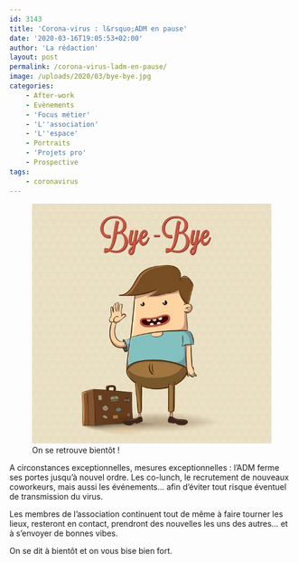 ```yaml
---
id: 3143
title: 'Corona-virus : l&rsquo;ADM en pause'
date: '2020-03-16T19:05:53+02:00'
author: 'La rédaction'
layout: post
permalink: /corona-virus-ladm-en-pause/
image: /uploads/2020/03/bye-bye.jpg
categories:
    - After-work
    - Evènements
    - 'Focus métier'
    - 'L''association'
    - 'L''espace'
    - Portraits
    - 'Projets pro'
    - Prospective
tags:
    - coronavirus
---
```


<figure class="wp-block-image"><img src="/uploads/2020/03/bye-bye.jpg" alt="Illustration"><figcaption>On se retrouve bientôt !</figcaption></figure>A circonstances exceptionnelles, mesures exceptionnelles : l’ADM ferme ses portes jusqu’à nouvel ordre. Les co-lunch, le recrutement de nouveaux coworkeurs, mais aussi les événements… afin d’éviter tout risque éventuel de transmission du virus.

Les membres de l’association continuent tout de même à faire tourner les lieux, resteront en contact, prendront des nouvelles les uns des autres… et à s’envoyer de bonnes vibes.

On se dit à bientôt et on vous bise bien fort.